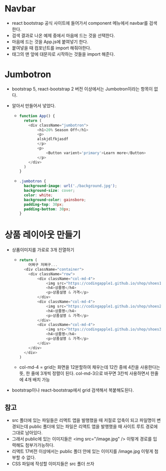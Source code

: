 # Navbar

- react bootstrap 공식 사이트에 들어가서 component 메뉴에서 navbar를 검색한다.
- 검색 결과로 나온 예제 중에서 마음에 드는 것을 선택한다.
- 마음에 드는 것을 App.js에 붙여넣기 한다.
- 붙여넣을 때 컴포넌트를 import 해줘야한다.
- 태그의 맨 앞에 대문자로 시작하는 것들을 import 해준다.



# Jumbotron

- bootstrap 5, react-bootstrap 2 버전 이상에서는 Jumbotron이라는 항목이 없다.

- 알아서 만들어서 넣었다.

  - ```javascript
    function App() {
      return (
      	<div className="jumbotron">
        	<h1>20% Season Off</h1>
        	<p>
        	alskjdlfkjasdf
        	</p>
        	<p>
        		<Button varient='primary'>Learn more</Button>
        	</p>
        </div>
      )
    }
    ```

  - ```css
    .jumbotron {
      background-image: url('./background.jpg');
      background-size: cover;
      color: white;
      background-color: gainsboro;
      padding-top: 30px;
      padding-bottom: 30px;
    }
    ```



# 상품 레이아웃 만들기

- 상품이미지를 가로로 3개 진열하기

  - ```javascript
    return (
    	어쩌구 저쩌구...
      <div className="container">
      	<div className="row">
      		<div className="col-md-4">
      			<img src="https://codingapple1.github.io/shop/shoes1.jpg" width="100%" />
      			<h4>상품명</h4>
      			<p>상품설명 & 가격</p>
      		</div>
      		<div className="col-md-4">
      			<img src="https://codingapple1.github.io/shop/shoes2.jpg" width="100%" />
      			<h4>상품명</h4>
      			<p>상품설명 & 가격</p>
      		</div>
      		<div className="col-md-4">
      			<img src="https://codingapple1.github.io/shop/shoes3.jpg" width="100%" />
      			<h4>상품명</h4>
      			<p>상품설명 & 가격</p>
      		</div>
      	</div>
      </div>
    )
    ```

  - col-md-4 = grid는 화면을 12분할하여 채우는데 12칸 중에 4칸을 사용한다는 뜻, 한 줄에 3개씩 정렬이 된다. col-md-3으로 바꾸면 3칸씩 사용하면서 한줄에 4개 배치 가능

- bootstrap이나 react-bootstrap에서 grid 검색해서 복붙해도된다.





## 참고

- src 폴더에 있는 파일들은 리액트 앱을 발행했을 때 저절로 압축이 되고 파일명이 변경되는데 public 폴더에 있는 파일은 리액트 앱을 발행했을 때 사이트 루트 경로에 그대로 남아있다.
- 그래서 public에 있는 이미지들은  \<img src="/image.jpg" /> 이렇게 경로를 입력해도 첨부가가능하다.
- 리액트 17버전 이상에서는 public 폴더 안에 있는 이미지를 /image.jpg 이렇게 첨부할 수 없다. 
- CSS 파일에 작성할 이미지들은 src 폴더 쓰자